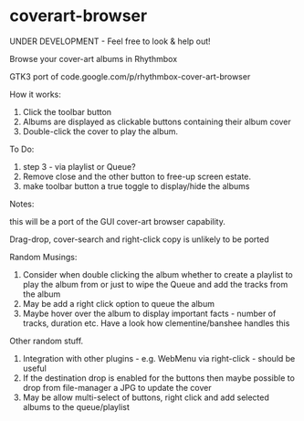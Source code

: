 coverart-browser
================

UNDER DEVELOPMENT - Feel free to look & help out!

Browse your cover-art albums in Rhythmbox

GTK3 port of code.google.com/p/rhythmbox-cover-art-browser

How it works:

1. Click the toolbar button
2. Albums are displayed as clickable buttons containing their album cover
3. Double-click the cover to play the album.

To Do:
1. step 3 - via playlist or Queue?
2. Remove close and the other button to free-up screen estate.
3. make toolbar button a true toggle to display/hide the albums

Notes:

this will be a port of the GUI cover-art browser capability.

Drag-drop, cover-search and right-click copy is unlikely to be ported

Random Musings:

1. Consider when double clicking the album whether to create a playlist to play the album from or just to wipe the Queue and add the tracks from the album
2. May be add a right click option to queue the album
3. Maybe hover over the album to display important facts - number of tracks, duration etc.  Have a look how clementine/banshee handles this

Other random stuff.

1. Integration with other plugins - e.g. WebMenu via right-click - should be useful
2. If the destination drop is enabled for the buttons then maybe possible to drop from file-manager a JPG to update the cover
3. May be allow multi-select of buttons, right click and add selected albums to the queue/playlist
                                                              


